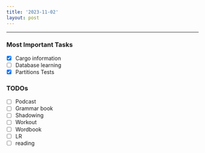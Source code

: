 ```yaml
---
title: '2023-11-02'
layout: post
---
```


---

### Most Important Tasks

- [x] Cargo information
- [ ] Database learning
- [x] Partitions Tests

### TODOs

- [ ] Podcast
- [ ] Grammar book
- [ ] Shadowing
- [ ] Workout
- [ ] Wordbook
- [ ] LR
- [ ] reading
